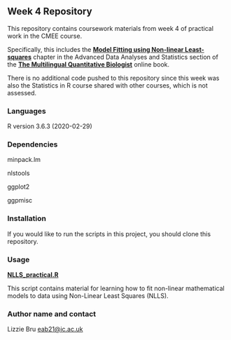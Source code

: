 ## **Week 4 Repository**

This repository contains coursework materials from week 4 of practical work in the CMEE course.

Specifically, this includes the [**Model Fitting using Non-linear Least-squares**](https://mhasoba.github.io/TheMulQuaBio/notebooks/20-ModelFitting-NLLS.html) chapter in the Advanced Data Analyses and Statistics section of the  [**The Multilingual Quantitative Biologist**](https://mhasoba.github.io/TheMulQuaBio/intro.html) online book.

There is no additional code pushed to this repository since this week was also the Statistics in R course shared with other courses, which is not assessed.


### **Languages**

R version 3.6.3 (2020-02-29)


### **Dependencies** 

minpack.lm

nlstools

ggplot2

ggpmisc


### **Installation**

If you would like to run the scripts in this project, you should clone this repository.


### **Usage**

[**NLLS_practical.R**](code/NLLS_practical.R)

This script contains material for learning how to fit non-linear mathematical models to data using Non-Linear Least Squares (NLLS).


### **Author name and contact**

Lizzie Bru
eab21@ic.ac.uk
